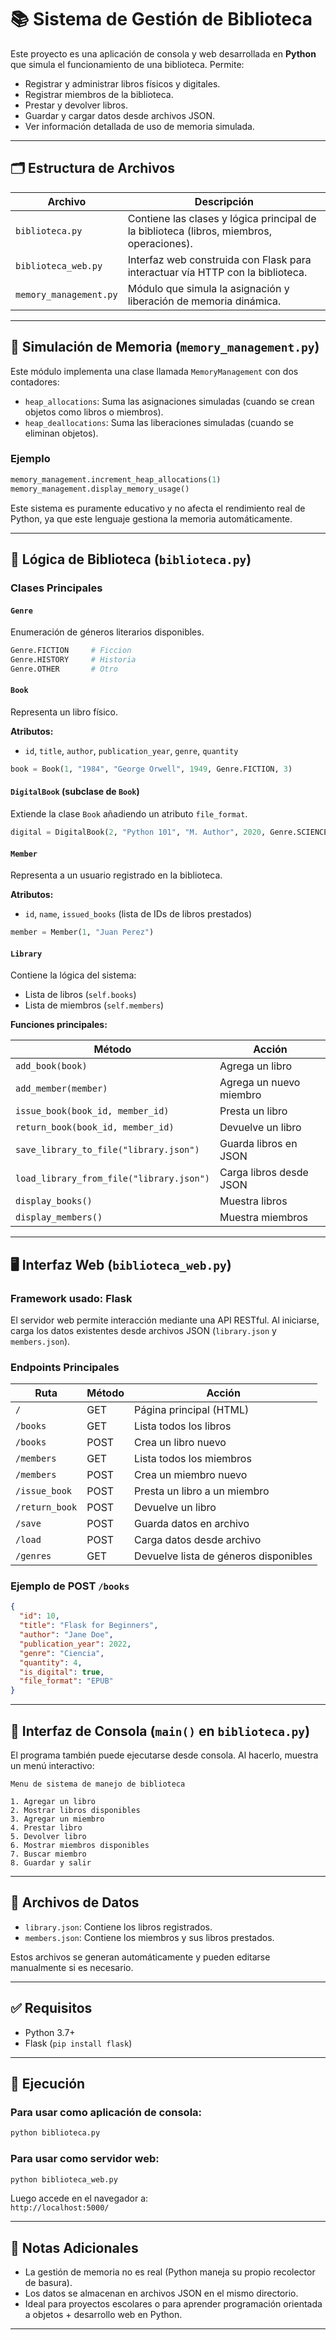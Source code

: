 # 📚 Sistema de Gestión de Biblioteca

Este proyecto es una aplicación de consola y web desarrollada en **Python** que simula el funcionamiento de una biblioteca. Permite:

- Registrar y administrar libros físicos y digitales.
- Registrar miembros de la biblioteca.
- Prestar y devolver libros.
- Guardar y cargar datos desde archivos JSON.
- Ver información detallada de uso de memoria simulada.

---

## 🗂️ Estructura de Archivos

| Archivo | Descripción |
|--------|-------------|
| `biblioteca.py` | Contiene las clases y lógica principal de la biblioteca (libros, miembros, operaciones). |
| `biblioteca_web.py` | Interfaz web construida con Flask para interactuar vía HTTP con la biblioteca. |
| `memory_management.py` | Módulo que simula la asignación y liberación de memoria dinámica. |

---

## 🧠 Simulación de Memoria (`memory_management.py`)

Este módulo implementa una clase llamada `MemoryManagement` con dos contadores:

- `heap_allocations`: Suma las asignaciones simuladas (cuando se crean objetos como libros o miembros).
- `heap_deallocations`: Suma las liberaciones simuladas (cuando se eliminan objetos).

### Ejemplo

```python
memory_management.increment_heap_allocations(1)
memory_management.display_memory_usage()
```

Este sistema es puramente educativo y no afecta el rendimiento real de Python, ya que este lenguaje gestiona la memoria automáticamente.

---

## 🧩 Lógica de Biblioteca (`biblioteca.py`)

### Clases Principales

#### `Genre`
Enumeración de géneros literarios disponibles.

```python
Genre.FICTION     # Ficcion
Genre.HISTORY     # Historia
Genre.OTHER       # Otro
```

#### `Book`
Representa un libro físico.

**Atributos:**
- `id`, `title`, `author`, `publication_year`, `genre`, `quantity`

```python
book = Book(1, "1984", "George Orwell", 1949, Genre.FICTION, 3)
```

#### `DigitalBook` (subclase de `Book`)
Extiende la clase `Book` añadiendo un atributo `file_format`.

```python
digital = DigitalBook(2, "Python 101", "M. Author", 2020, Genre.SCIENCE, 5, "PDF")
```

#### `Member`
Representa a un usuario registrado en la biblioteca.

**Atributos:**
- `id`, `name`, `issued_books` (lista de IDs de libros prestados)

```python
member = Member(1, "Juan Perez")
```

#### `Library`
Contiene la lógica del sistema:

- Lista de libros (`self.books`)
- Lista de miembros (`self.members`)

**Funciones principales:**

| Método | Acción |
|--------|--------|
| `add_book(book)` | Agrega un libro |
| `add_member(member)` | Agrega un nuevo miembro |
| `issue_book(book_id, member_id)` | Presta un libro |
| `return_book(book_id, member_id)` | Devuelve un libro |
| `save_library_to_file("library.json")` | Guarda libros en JSON |
| `load_library_from_file("library.json")` | Carga libros desde JSON |
| `display_books()` | Muestra libros |
| `display_members()` | Muestra miembros |

---

## 🖥️ Interfaz Web (`biblioteca_web.py`)

### Framework usado: **Flask**

El servidor web permite interacción mediante una API RESTful. Al iniciarse, carga los datos existentes desde archivos JSON (`library.json` y `members.json`).

### Endpoints Principales

| Ruta | Método | Acción |
|------|--------|--------|
| `/` | GET | Página principal (HTML) |
| `/books` | GET | Lista todos los libros |
| `/books` | POST | Crea un libro nuevo |
| `/members` | GET | Lista todos los miembros |
| `/members` | POST | Crea un miembro nuevo |
| `/issue_book` | POST | Presta un libro a un miembro |
| `/return_book` | POST | Devuelve un libro |
| `/save` | POST | Guarda datos en archivo |
| `/load` | POST | Carga datos desde archivo |
| `/genres` | GET | Devuelve lista de géneros disponibles |

### Ejemplo de POST `/books`

```json
{
  "id": 10,
  "title": "Flask for Beginners",
  "author": "Jane Doe",
  "publication_year": 2022,
  "genre": "Ciencia",
  "quantity": 4,
  "is_digital": true,
  "file_format": "EPUB"
}
```

---

## 🧪 Interfaz de Consola (`main()` en `biblioteca.py`)

El programa también puede ejecutarse desde consola. Al hacerlo, muestra un menú interactivo:

```
Menu de sistema de manejo de biblioteca

1. Agregar un libro
2. Mostrar libros disponibles
3. Agregar un miembro
4. Prestar libro
5. Devolver libro
6. Mostrar miembros disponibles
7. Buscar miembro
8. Guardar y salir
```

---

## 💾 Archivos de Datos

- `library.json`: Contiene los libros registrados.
- `members.json`: Contiene los miembros y sus libros prestados.

Estos archivos se generan automáticamente y pueden editarse manualmente si es necesario.

---

## ✅ Requisitos

- Python 3.7+
- Flask (`pip install flask`)

---

## 🚀 Ejecución

### Para usar como aplicación de consola:

```bash
python biblioteca.py
```

### Para usar como servidor web:

```bash
python biblioteca_web.py
```

Luego accede en el navegador a:  
`http://localhost:5000/`

---

## 📌 Notas Adicionales

- La gestión de memoria no es real (Python maneja su propio recolector de basura).
- Los datos se almacenan en archivos JSON en el mismo directorio.
- Ideal para proyectos escolares o para aprender programación orientada a objetos + desarrollo web en Python.

---
